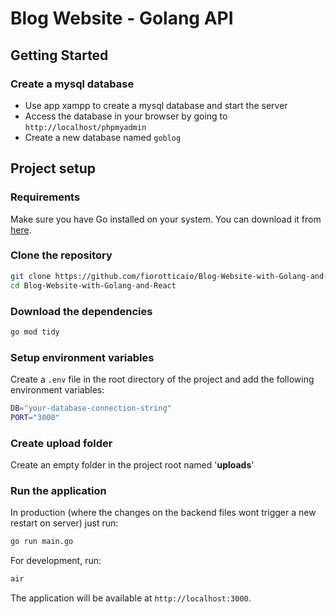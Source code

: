 # Blog Website - Golang API

## Getting Started

### Create a mysql database

- Use app xampp to create a mysql database and start the server
- Access the database in your browser by going to `http://localhost/phpmyadmin`
- Create a new database named `goblog`


## Project setup

### Requirements

Make sure you have Go installed on your system. You can download it from [here](https://golang.org/dl/).

### Clone the repository

```bash
git clone https://github.com/fiorotticaio/Blog-Website-with-Golang-and-React
cd Blog-Website-with-Golang-and-React
```

### Download the dependencies

```bash
go mod tidy
```

### Setup environment variables

Create a `.env` file in the root directory of the project and add the following environment variables:

```bash
DB="your-database-connection-string"
PORT="3000"
```

### Create upload folder

Create an empty folder in the project root named '<strong>uploads</strong>'

### Run the application

In production (where the changes on the backend files wont trigger a new restart on server) just run:
```bash
go run main.go
```

For development, run:
```bash
air
```

The application will be available at `http://localhost:3000`.
